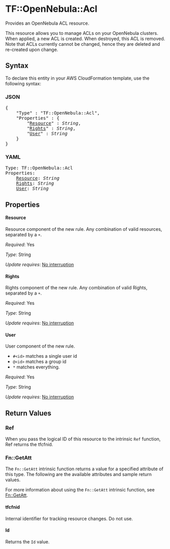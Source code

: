 # TF::OpenNebula::Acl

Provides an OpenNebula ACL resource.

This resource allows you to manage ACLs on your OpenNebula clusters. When applied,
a new ACL is created. When destroyed, this ACL is removed. Note that ACLs currently cannot be changed, hence they are deleted and re-created upon change.

## Syntax

To declare this entity in your AWS CloudFormation template, use the following syntax:

### JSON

<pre>
{
    "Type" : "TF::OpenNebula::Acl",
    "Properties" : {
        "<a href="#resource" title="Resource">Resource</a>" : <i>String</i>,
        "<a href="#rights" title="Rights">Rights</a>" : <i>String</i>,
        "<a href="#user" title="User">User</a>" : <i>String</i>
    }
}
</pre>

### YAML

<pre>
Type: TF::OpenNebula::Acl
Properties:
    <a href="#resource" title="Resource">Resource</a>: <i>String</i>
    <a href="#rights" title="Rights">Rights</a>: <i>String</i>
    <a href="#user" title="User">User</a>: <i>String</i>
</pre>

## Properties

#### Resource

Resource component of the new rule. Any combination of valid resources, separated by a `+`.

_Required_: Yes

_Type_: String

_Update requires_: [No interruption](https://docs.aws.amazon.com/AWSCloudFormation/latest/UserGuide/using-cfn-updating-stacks-update-behaviors.html#update-no-interrupt)

#### Rights

Rights component of the new rule. Any combination of valid Rights, separated by a `+`.

_Required_: Yes

_Type_: String

_Update requires_: [No interruption](https://docs.aws.amazon.com/AWSCloudFormation/latest/UserGuide/using-cfn-updating-stacks-update-behaviors.html#update-no-interrupt)

#### User

User component of the new rule.
- `#<id>` matches a single user id
- `@<id>` matches a group id
- `*` matches everything.

_Required_: Yes

_Type_: String

_Update requires_: [No interruption](https://docs.aws.amazon.com/AWSCloudFormation/latest/UserGuide/using-cfn-updating-stacks-update-behaviors.html#update-no-interrupt)

## Return Values

### Ref

When you pass the logical ID of this resource to the intrinsic `Ref` function, Ref returns the tfcfnid.

### Fn::GetAtt

The `Fn::GetAtt` intrinsic function returns a value for a specified attribute of this type. The following are the available attributes and sample return values.

For more information about using the `Fn::GetAtt` intrinsic function, see [Fn::GetAtt](https://docs.aws.amazon.com/AWSCloudFormation/latest/UserGuide/intrinsic-function-reference-getatt.html).

#### tfcfnid

Internal identifier for tracking resource changes. Do not use.

#### Id

Returns the <code>Id</code> value.

